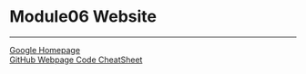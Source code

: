 # Module06 Website
---
[Google Homepage](https://www.google.com "Google's Homepage")<br>
[GitHub Webpage Code CheatSheet](https://github.com/adam-p/markdown-here/wiki/Markdown-Cheatsheet)
